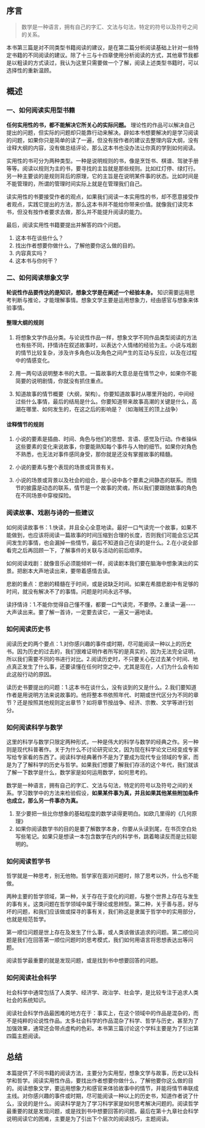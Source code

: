 ## 序言

> 数学是一种语言，拥有自己的字汇、文法与句法，特定的符号以及符号之间的关系。

本书第三篇是对不同类型书籍阅读的建议，是在第二篇分析阅读基础上针对一些特定书籍的不同阅读的建议。除了十三与十四章使用分析阅读的方式，其他章节我都是以粗读的方式读过，我认为这里只需要做一个了解，阅读上述类型书籍时，可以选择性的重新温顾。

## 概述

### 一、如何阅读实用型书籍

**任何实用性的书，都不能解决它所关心的实际问题。** 理论性的作品可以解决自己提出的问题，但实际的问题却只能靠行动来解决。辟如本书想要解决的是学习阅读的问题，如果你只是简单的读了一遍，但没有按作者的建议去整理内容大纲，没有诠释大纲的内容，没有做总结评论，那么这本书也没办法让你真的学到如何阅读。

实用性的书可分为两种类型。一种是说明规则的书，像是烹饪书、棋谱、驾驶手册等等。阅读以规则为主的书，要寻找的主旨就是那些规则。比如红灯停、绿灯行。另一种主要谈的是规则背后的原理，它的主旨是在说明某件事的状态。比如时间是不能管理的，所谓的管理时间实际上就是在管理我们自己。

读实用性的书要接受作者的观点，如果我们阅读一本实用性的书，却不愿意接受作者观点，实践它提出的方法，那么这本书并不能给你带来价值。就像我们读完本书，但没有按作者要求去做，那么并不能提升阅读的能力。

最后，阅读实用性书籍要提出并解答的四个问题。

1. 这本书在谈些什么？
2. 找出作者想要你做什么，了解他要你这么做的目的。
3. 内容真实吗？
4. 这本书与你何干？

### 二、如何阅读想象文学

**轮说性作品要传达的是知识，想象文学是在阐述一个经验本身。** 知识需要运用思考判断与推论，才能理解事情。想象文学主要是运用想象力，经由感官与想象来体验事情。

#### 整理大纲的规则

1. 将想象文学作品分类。与论说性作品一样，想象文学不同作品类型阅读的方法也有些不同，抒情诗在叙述故事时，以表达个人情绪的经验为主。小说与戏剧的情节比较复杂，涉及许多角色以及角色之间产生的互动与反应，以及在过程中的情感变化。

2. 用一两句话说明整本书的大意。一篇故事的大意总是在情节之中，如果你不能简要的说明剧情，你就没有抓住重点。

3. 知道故事的情节概要（大纲，架构）。你要知道故事时从哪里开始的，中间经过些什么事情，最后的结局是什么。你要知道带来故事高潮的关键是什么，高潮在哪里、如何发生的，在这之后的影响是？（如海贼王的顶上战争）

#### 诠释情节的规则

1. 小说的要素是插曲、时间、角色与他们的思想、言语、感觉及行动。作者操纵这些要素的变化来说故事，你要能熟知每个事件与人物的细节。如果你对角色不熟悉，也无法对事件感同身受，那你就是还没有掌握故事的精髓。

2. 小说的要素与整个表现的场景或背景有关。

3. 小说的场景或背景以及社会的组合，是小说中各个要素之间静态的联系。而情节的披露是动态的联系，情节是一个故事的灵魂，所以我们要跟随故事的角色在不同场景中穿梭探险。

### 阅读故事、戏剧与诗的一些建议

如何阅读故事书：1.快读，并且全心全意地读。最好一口气读完一个故事，如果不能做到，也应该将阅读一篇故事的时间压缩到合理的长度，否则我们可能会忘记其间发生的事情，也会漏掉一些情节，最后不知道自己在读的是什么。2.在小说全部看完之后再回顾一下，了解事件的关联与活动的前后顺序。

如何阅读戏剧：就像音乐必须能倾听一样，阅读剧本我们要在脑海中想象演出的实景。把剧本大声地读出来，要带着感情去读。

悲剧的重点：悲剧的精髓在于时间，或是说缺乏时间。如果在希腊悲剧中有足够的时间，就没有解决不了的事情。问题是时间永远不够。

读抒情诗：1.不能你觉得自己懂不懂，都要一口气读完，不要停。2.重读一遍----大声读出来。要了解一首诗，一定要去读它，一遍又一遍地读。

### 如何阅读历史书

阅读历史的两个要点：1.对你感兴趣的事件或时期，尽可能阅读一种以上的历史书。因为历史的过去的，我们很难证明作者所写的是真实的，因为无法完全证明，所以我们需要不同的书进行对比。2.阅读历史时，不只要关心在过去某个时间、地点真正发生了什么事，还要读懂在任何时空之中，尤其是现在，人们为什么会有如此这般行动的原因。

读历史书要提出的问题：1.这本书在谈什么，没有谈到的又是什么。2.我们要知道作者是用说明方法来说故事的。他将整本书依照年代、时期或世代区分为不同的章节？还是按照其他规则定出章节？如将章节按战争、经济、宗教、文学等进行划分。

### 如何阅读科学与数学

这里的科学与数学只限定两种形式，一种是伟大的科学与数学的经典之作。另一种则是现代科普著作。关于为什么不讨论研究论文，因为现在科学论文已经变成专家写给专家看的东西了。阅读科学经典著作不是为了要成为现代专业领域的专家，而是为了了解科学的历史与哲学。如果我们想要了解我们存活的这个年代，我们就该了解一下数学是什么，数学家是如何运用数学，如何思考的。

数学是一种语言，拥有自己的字汇、文法与句法，特定的符号以及符号之间的关系。学习数学中的方法来检验假设，**如果某件事为真，并且如果其他某些附加条件也成立，那么另一件事亦为真。**

1. 至少要把一些比你想象的基础程度的数学读得更明白。如欧几里得的《几何原理》
2. 如果你阅读数学书的目的是要了解数学本身，你要从头读到尾，在书页空白处写些笔记。如果只是想读一本包含数学在内的科学书，跳着略读反而是比较聪明的。

### 如何阅读哲学书

哲学就是一种思考，别无他物。哲学家在面对问题时，除了思考以外，什么也不能做。

两种主要的哲学领域，第一种，关于存在于变化的问题，与整个世界上存在与发生的事有关。这类问题在哲学领域中属于理论或思辨型。第二种，关于善与恶，好与坏的问题，和我们应该做或探寻的事有关，我们称这是隶属于哲学中的实用部分，也就是规范哲学。

第一顺位问题是世上存在及发生了什么事，或人类该做该追求的问题。第二顺位问题是我们在回答第一顺位问题时的思考模式，我们如何用语言将思想表达出等问题。

阅读哲学最重要的就是发现问题，或是找到书中想要回答的问题。

### 如何阅读社会科学

社会科学中通常包括了人类学、经济学、政治学、社会学，是比较专注于追求人类社会的系统知识。

阅读社会科学作品最困难的地方在于：事实上，在这个领域中的作品是混杂的，而不是纯粹的论说性作品。太多社会科学的作品混杂了科学、哲学与历史，甚至为了加强效果，通常还会带点虚构的色彩。本书第三篇讨论这个学科主要是为了引出第四篇主题阅读。


## 总结

本篇提供了不同书籍的阅读方法，主要分为实用型，想象文学与故事，历史以及科学和哲学。阅读实用性作品，要找出作者想要你做什么，了解他要你这么做的目的。阅读想象文学，要运用想象力和感官来体验故事中的情节，并能将情节串联成主线。对你感兴趣的事件或时期，尽可能阅读一种以上的历史书，知道作者说了什么，没说的是什么。阅读科学是为了学习科学家是如何思考解决问题的。阅读哲学最重要的就是发现问题，或是找到书中想要回答的问题。最后在第十九章社会科学说明阅读它的困难，主要是为了引出下个层次的阅读技巧，主题阅读。